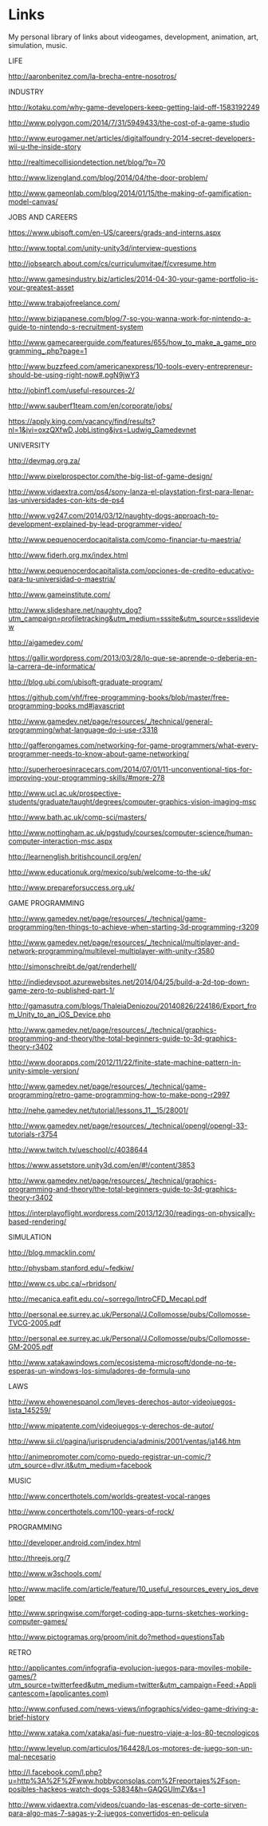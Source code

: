 # Links
My personal library of links about videogames, development, animation, art, simulation, music.

LIFE

http://aaronbenitez.com/la-brecha-entre-nosotros/

INDUSTRY

http://kotaku.com/why-game-developers-keep-getting-laid-off-1583192249

http://www.polygon.com/2014/7/31/5949433/the-cost-of-a-game-studio

http://www.eurogamer.net/articles/digitalfoundry-2014-secret-developers-wii-u-the-inside-story

http://realtimecollisiondetection.net/blog/?p=70

http://www.lizengland.com/blog/2014/04/the-door-problem/

http://www.gameonlab.com/blog/2014/01/15/the-making-of-gamification-model-canvas/

JOBS AND CAREERS 

https://www.ubisoft.com/en-US/careers/grads-and-interns.aspx

http://www.toptal.com/unity-unity3d/interview-questions

http://jobsearch.about.com/cs/curriculumvitae/f/cvresume.htm

http://www.gamesindustry.biz/articles/2014-04-30-your-game-portfolio-is-your-greatest-asset

http://www.trabajofreelance.com/

http://www.bizjapanese.com/blog/7-so-you-wanna-work-for-nintendo-a-guide-to-nintendo-s-recruitment-system

http://www.gamecareerguide.com/features/655/how_to_make_a_game_programming_.php?page=1

http://www.buzzfeed.com/americanexpress/10-tools-every-entrepreneur-should-be-using-right-now#.pgN9jwY3

http://jobinf1.com/useful-resources-2/

http://www.sauberf1team.com/en/corporate/jobs/

https://apply.king.com/vacancy/find/results?nl=1&jvi=oxzQXfwD,JobListing&jvs=Ludwig_Gamedevnet


UNIVERSITY

http://devmag.org.za/

http://www.pixelprospector.com/the-big-list-of-game-design/

http://www.vidaextra.com/ps4/sony-lanza-el-playstation-first-para-llenar-las-universidades-con-kits-de-ps4

http://www.vg247.com/2014/03/12/naughty-dogs-approach-to-development-explained-by-lead-programmer-video/

http://www.pequenocerdocapitalista.com/como-financiar-tu-maestria/

http://www.fiderh.org.mx/index.html

http://www.pequenocerdocapitalista.com/opciones-de-credito-educativo-para-tu-universidad-o-maestria/

http://www.gameinstitute.com/

http://www.slideshare.net/naughty_dog?utm_campaign=profiletracking&utm_medium=sssite&utm_source=ssslideview

http://aigamedev.com/

https://gallir.wordpress.com/2013/03/28/lo-que-se-aprende-o-deberia-en-la-carrera-de-informatica/

http://blog.ubi.com/ubisoft-graduate-program/

https://github.com/vhf/free-programming-books/blob/master/free-programming-books.md#javascript

http://www.gamedev.net/page/resources/_/technical/general-programming/what-language-do-i-use-r3318

http://gafferongames.com/networking-for-game-programmers/what-every-programmer-needs-to-know-about-game-networking/

http://superheroesinracecars.com/2014/07/01/11-unconventional-tips-for-improving-your-programming-skills/#more-278

http://www.ucl.ac.uk/prospective-students/graduate/taught/degrees/computer-graphics-vision-imaging-msc

http://www.bath.ac.uk/comp-sci/masters/

http://www.nottingham.ac.uk/pgstudy/courses/computer-science/human-computer-interaction-msc.aspx

http://learnenglish.britishcouncil.org/en/

http://www.educationuk.org/mexico/sub/welcome-to-the-uk/

http://www.prepareforsuccess.org.uk/

GAME PROGRAMMING 

http://www.gamedev.net/page/resources/_/technical/game-programming/ten-things-to-achieve-when-starting-3d-programming-r3209

http://www.gamedev.net/page/resources/_/technical/multiplayer-and-network-programming/multilevel-multiplayer-with-unity-r3580

http://simonschreibt.de/gat/renderhell/

http://indiedevspot.azurewebsites.net/2014/04/25/build-a-2d-top-down-game-zero-to-published-part-1/

http://gamasutra.com/blogs/ThaleiaDeniozou/20140826/224186/Export_from_Unity_to_an_iOS_Device.php

http://www.gamedev.net/page/resources/_/technical/graphics-programming-and-theory/the-total-beginners-guide-to-3d-graphics-theory-r3402

http://www.doorapps.com/2012/11/22/finite-state-machine-pattern-in-unity-simple-version/

http://www.gamedev.net/page/resources/_/technical/game-programming/retro-game-programming-how-to-make-pong-r2997

http://nehe.gamedev.net/tutorial/lessons_11__15/28001/

http://www.gamedev.net/page/resources/_/technical/opengl/opengl-33-tutorials-r3754

http://www.twitch.tv/ueschool/c/4038644

https://www.assetstore.unity3d.com/en/#!/content/3853

http://www.gamedev.net/page/resources/_/technical/graphics-programming-and-theory/the-total-beginners-guide-to-3d-graphics-theory-r3402

https://interplayoflight.wordpress.com/2013/12/30/readings-on-physically-based-rendering/

SIMULATION

http://blog.mmacklin.com/

http://physbam.stanford.edu/~fedkiw/

http://www.cs.ubc.ca/~rbridson/

http://mecanica.eafit.edu.co/~sorrego/IntroCFD_Mecapl.pdf

http://personal.ee.surrey.ac.uk/Personal/J.Collomosse/pubs/Collomosse-TVCG-2005.pdf

http://personal.ee.surrey.ac.uk/Personal/J.Collomosse/pubs/Collomosse-GM-2005.pdf

http://www.xatakawindows.com/ecosistema-microsoft/donde-no-te-esperas-un-windows-los-simuladores-de-formula-uno

LAWS

http://www.ehowenespanol.com/leyes-derechos-autor-videojuegos-lista_145259/

http://www.mipatente.com/videojuegos-y-derechos-de-autor/

http://www.sii.cl/pagina/jurisprudencia/adminis/2001/ventas/ja146.htm

http://animepromoter.com/como-puedo-registrar-un-comic/?utm_source=dlvr.it&utm_medium=facebook

MUSIC

http://www.concerthotels.com/worlds-greatest-vocal-ranges

http://www.concerthotels.com/100-years-of-rock/

PROGRAMMING

http://developer.android.com/index.html

http://threejs.org/7

http://www.w3schools.com/

http://www.maclife.com/article/feature/10_useful_resources_every_ios_developer

http://www.springwise.com/forget-coding-app-turns-sketches-working-computer-games/

http://www.pictogramas.org/proom/init.do?method=questionsTab



RETRO

http://applicantes.com/infografia-evolucion-juegos-para-moviles-mobile-games/?utm_source=twitterfeed&utm_medium=twitter&utm_campaign=Feed:+Applicantescom+(applicantes.com)

http://www.confused.com/news-views/infographics/video-game-driving-a-brief-history

http://www.xataka.com/xataka/asi-fue-nuestro-viaje-a-los-80-tecnologicos

http://www.levelup.com/articulos/164428/Los-motores-de-juego-son-un-mal-necesario

http://l.facebook.com/l.php?u=http%3A%2F%2Fwww.hobbyconsolas.com%2Freportajes%2Fson-posibles-hackeos-watch-dogs-53834&h=GAQGUlmZV&s=1

http://www.vidaextra.com/videos/cuando-las-escenas-de-corte-sirven-para-algo-mas-7-sagas-y-2-juegos-convertidos-en-pelicula
